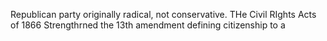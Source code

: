Republican party originally radical, not conservative.
THe Civil RIghts Acts of 1866 Strengthrned the 13th amendment defining citizenship to a